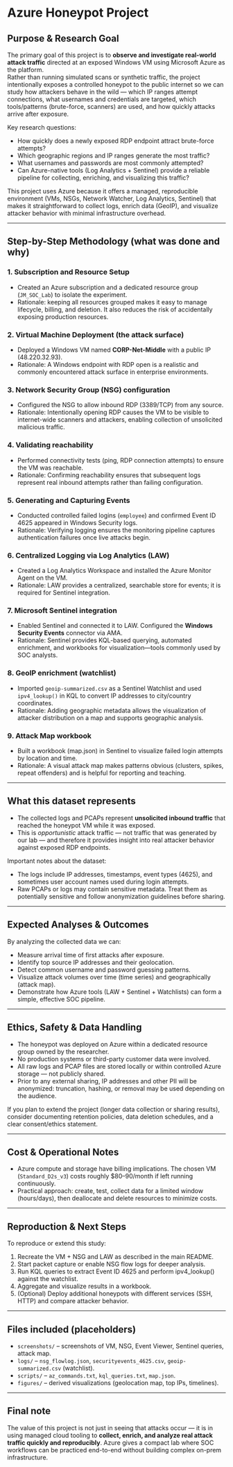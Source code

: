 # Azure Honeypot Project

##  Purpose & Research Goal
The primary goal of this project is to **observe and investigate real-world attack traffic** directed at an exposed Windows VM using Microsoft Azure as the platform.  
Rather than running simulated scans or synthetic traffic, the project intentionally exposes a controlled honeypot to the public internet so we can study how attackers behave in the wild — which IP ranges attempt connections, what usernames and credentials are targeted, which tools/patterns (brute-force, scanners) are used, and how quickly attacks arrive after exposure.

Key research questions:
- How quickly does a newly exposed RDP endpoint attract brute-force attempts?
- Which geographic regions and IP ranges generate the most traffic?
- What usernames and passwords are most commonly attempted?
- Can Azure-native tools (Log Analytics + Sentinel) provide a reliable pipeline for collecting, enriching, and visualizing this traffic?

This project uses Azure because it offers a managed, reproducible environment (VMs, NSGs, Network Watcher, Log Analytics, Sentinel) that makes it straightforward to collect logs, enrich data (GeoIP), and visualize attacker behavior with minimal infrastructure overhead.

---

##  Step-by-Step Methodology (what was done and why)

### 1. Subscription and Resource Setup
- Created an Azure subscription and a dedicated resource group (`JM_SOC_Lab`) to isolate the experiment.  
- Rationale: keeping all resources grouped makes it easy to manage lifecycle, billing, and deletion. It also reduces the risk of accidentally exposing production resources.

### 2. Virtual Machine Deployment (the attack surface)
- Deployed a Windows VM named **CORP-Net-Middle** with a public IP (48.220.32.93).  
- Rationale: A Windows endpoint with RDP open is a realistic and commonly encountered attack surface in enterprise environments.

### 3. Network Security Group (NSG) configuration
- Configured the NSG to allow inbound RDP (3389/TCP) from any source.  
- Rationale: Intentionally opening RDP causes the VM to be visible to internet-wide scanners and attackers, enabling collection of unsolicited malicious traffic.

### 4. Validating reachability
- Performed connectivity tests (ping, RDP connection attempts) to ensure the VM was reachable.  
- Rationale: Confirming reachability ensures that subsequent logs represent real inbound attempts rather than failing configuration.

### 5. Generating and Capturing Events
- Conducted controlled failed logins (`employee`) and confirmed Event ID 4625 appeared in Windows Security logs.  
- Rationale: Verifying logging ensures the monitoring pipeline captures authentication failures once live attacks begin.

### 6. Centralized Logging via Log Analytics (LAW)
- Created a Log Analytics Workspace and installed the Azure Monitor Agent on the VM.  
- Rationale: LAW provides a centralized, searchable store for events; it is required for Sentinel integration.

### 7. Microsoft Sentinel integration
- Enabled Sentinel and connected it to LAW. Configured the **Windows Security Events** connector via AMA.  
- Rationale: Sentinel provides KQL-based querying, automated enrichment, and workbooks for visualization—tools commonly used by SOC analysts.

### 8. GeoIP enrichment (watchlist)
- Imported `geoip-summarized.csv` as a Sentinel Watchlist and used `ipv4_lookup()` in KQL to convert IP addresses to city/country coordinates.  
- Rationale: Adding geographic metadata allows the visualization of attacker distribution on a map and supports geographic analysis.

### 9. Attack Map workbook
- Built a workbook (map.json) in Sentinel to visualize failed login attempts by location and time.  
- Rationale: A visual attack map makes patterns obvious (clusters, spikes, repeat offenders) and is helpful for reporting and teaching.

---

##  What this dataset represents
- The collected logs and PCAPs represent **unsolicited inbound traffic** that reached the honeypot VM while it was exposed.  
- This is *opportunistic* attack traffic — not traffic that was generated by our lab — and therefore it provides insight into real attacker behavior against exposed RDP endpoints.

Important notes about the dataset:
- The logs include IP addresses, timestamps, event types (4625), and sometimes user account names used during login attempts.  
- Raw PCAPs or logs may contain sensitive metadata. Treat them as potentially sensitive and follow anonymization guidelines before sharing.

---

##  Expected Analyses & Outcomes
By analyzing the collected data we can:
- Measure arrival time of first attacks after exposure.
- Identify top source IP addresses and their geolocation.
- Detect common username and password guessing patterns.
- Visualize attack volumes over time (time series) and geographically (attack map).
- Demonstrate how Azure tools (LAW + Sentinel + Watchlists) can form a simple, effective SOC pipeline.

---

##  Ethics, Safety & Data Handling
- The honeypot was deployed on Azure within a dedicated resource group owned by the researcher.  
- No production systems or third-party customer data were involved.  
- All raw logs and PCAP files are stored locally or within controlled Azure storage — not publicly shared.  
- Prior to any external sharing, IP addresses and other PII will be anonymized: truncation, hashing, or removal may be used depending on the audience.

If you plan to extend the project (longer data collection or sharing results), consider documenting retention policies, data deletion schedules, and a clear consent/ethics statement.

---

##  Cost & Operational Notes
- Azure compute and storage have billing implications. The chosen VM (`Standard_D2s_v3`) costs roughly $80–90/month if left running continuously.  
- Practical approach: create, test, collect data for a limited window (hours/days), then deallocate and delete resources to minimize costs.

---

##  Reproduction & Next Steps
To reproduce or extend this study:
1. Recreate the VM + NSG and LAW as described in the main README.  
2. Start packet capture or enable NSG flow logs for deeper analysis.  
3. Run KQL queries to extract Event ID 4625 and perform ipv4_lookup() against the watchlist.  
4. Aggregate and visualize results in a workbook.  
5. (Optional) Deploy additional honeypots with different services (SSH, HTTP) and compare attacker behavior.

---

##  Files included (placeholders)
- `screenshots/` – screenshots of VM, NSG, Event Viewer, Sentinel queries, attack map.  
- `logs/` – `nsg_flowlog.json`, `securityevents_4625.csv`, `geoip-summarized.csv` (watchlist).  
- `scripts/` – `az_commands.txt`, `kql_queries.txt`, `map.json`.  
- `figures/` – derived visualizations (geolocation map, top IPs, timelines).

--- 

##  Final note
The value of this project is not just in seeing that attacks occur — it is in using managed cloud tooling to **collect, enrich, and analyze real attack traffic quickly and reproducibly**. Azure gives a compact lab where SOC workflows can be practiced end-to-end without building complex on-prem infrastructure.
